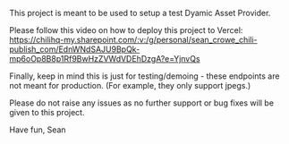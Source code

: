 This project is meant to be used to setup a test Dyamic Asset Provider.

Please follow this video on how to deploy this project to Vercel: https://chilihq-my.sharepoint.com/:v:/g/personal/sean_crowe_chili-publish_com/EdnWNdSAJU9BpQk-mp6oOp8B8p1Rf9BwHzZVWdVDEhDzgA?e=YjnvQs

Finally, keep in mind this is just for testing/demoing - these endpoints are not meant for production. (For example, they only support jpegs.)

Please do not raise any issues as no further support or bug fixes will be given to this project.

Have fun,
Sean
